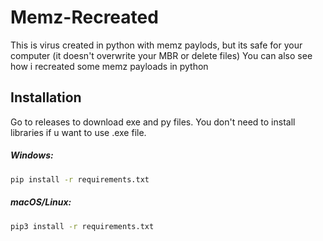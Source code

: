 # Memz-Recreated




This is virus created in python with memz paylods, but its safe for your computer (it doesn't overwrite your MBR or delete files)
You can also see how i recreated some memz payloads in python

## Installation
Go to releases to download exe and py files.
You don't need to install libraries if u want to use .exe file.


##### Windows:
```zsh
pip install -r requirements.txt 
```

##### macOS/Linux:
```zsh
pip3 install -r requirements.txt
```
